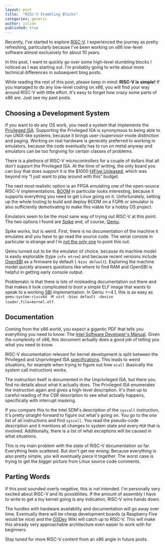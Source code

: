```yaml
---
layout: post
title:  "RISC-V Stumbling Blocks"
categories: generic
author: julian
published: true
---
```


Recently, I've started to explore [RISC-V](https://risc-v.org/). I
experienced the journey as pretty refreshing, particularly because
I've been working on x86 low-level software almost exclusively for
about 10 years.

In this post, I want to quickly go over some high-level stumbling
blocks I noticed as I was starting out. I'm probably going to write
about more technical differences in subsequent blog posts.

While reading the rest of this post, please keep in mind: **RISC-V is
simple!** If you managed to do any low-level coding on x86, you will
find your way around RISC-V with little effort. It's easy to forget
how crazy some parts of x86 are. Just see my past posts.

## Choosing a Development System

If you want to do any OS work, you need a system that implements the
[Privileged ISA](https://riscv.org/specifications/privileged-isa).
Supporting the Privileged ISA is synonymous to being able to run
UNIX-like systems, because it brings user-/supervisor-mode distinction
and paging. Working on real hardware is generally preferred to working
in emulators, because the code eventually has to run on metal anyway
and emulators can be too forgiving for certain classes of problems.

There is a plethora of RISC-V microcontrollers for a couple of dollars
that all don't support the Privileged ISA. At the time of writing, the
only board you can buy that does support it is the $1000 [HiFive
Unleased](https://www.sifive.com/boards/hifive-unleashed), which was
beyond my "I just want to play around with this" budget.

The next most realistic option is an FPGA emulating one of the
open-source RISC-V implementations. [BOOM](https://boom-core.org/) in
particular looks interesting, because it supports everything you need
to get Linux going on it. Unfortunately, setting up the whole tooling
to build and deploy BOOM on a FGPA or simulator is also sufficiently
demotivating to make this viable for a hobby OS project.

Emulators seem to be the most sane way of trying out RISC-V at this
point. The two options I found are
[Spike](https://github.com/riscv/riscv-isa-sim) and, of course,
[Qemu](https://www.qemu.org/).

Spike works, but is weird. First, there is no documentation of the
machine it emulates and you have to go read the source code. The
serial console in particular is strange and I'm [not the only
one](https://riscv.org/2019/02/fosdem-video-lessons-learned-from-porting-helenos-to-risc-v-pros-cnd-cons-of-risc-v-from-a-microkernel-os-point/)
to point this out.

Qemu turned out to be the emulator of choice, because its machine
model is easily explorable (type `info mtree`) and because recent
versions include [OpenSBI](https://github.com/riscv/opensbi) as a
firmware by default (`-bios default`). Exploring the machine model
quickly answers questions like where to find RAM and OpenSBI is
helpful in getting early console output.

Problematic is that there is lots of misleading documentation out
there and that makes it look complicated to boot a simple ELF image
that wants to speak to a working
[SBI](https://github.com/riscv/riscv-sbi-doc/blob/master/riscv-sbi.adoc)
implementation. In Qemu >=4.1, this is as easy as `qemu-system-riscv64
-M virt -bios default -device loader,file=kernel.elf`.

## Documentation

Coming from the x86 world, you expect a gigantic PDF that tells you
everything you need to know: The [Intel Software Developer's
Manual][intelsdm]. Given the complexity of x86, this document actually
does a good job of telling you what you need to know.

RISC-V documentation relevant for kernel development is split between
the Privileged and Unprivileged ISA
[specifications](https://riscv.org/specifications/). This leads to
weird situations, for example when trying to figure out how `ecall`
(basically the system call instruction) works.

The instruction itself is documented in the Unprivileged ISA, but
there you find no details about what it actually does. The Privileged
ISA enumerates the instruction again and gives a high-level
description. It's then up to careful reading of the CSR description to
see what actually happens, specifically with interrupt masking.

If you compare this to the Intel SDM's description of the `syscall`
instruction, it's pretty straight-forward to figure out what's going
on. You go to the *one* list of all instructions and find
`syscall`. You read the pseudo-code description and it mentions all
changes to system state and every `MSR` that is
involved. Additionally, there is a list of what exceptions will be
caused in what situations.

This is my main problem with the state of RISC-V documentation so
far. Everything feels scattered. But don't get me wrong: Because
everything is also pretty simple, you will eventually piece it
together. The worst case is trying to get the bigger picture from
Linux source code comments.

## Parting Words

If this post sounded overly negative, this is not intended. I'm
personally very excited about RISC-V and its possiblities. If the
amount of assembly I have to write to get a toy kernel going is any
indication, RISC-V wins hands down.

The hurdles with hardware availability and documentation will go away
over time. Eventually there will be cheap development boards (a
Raspberry Five would be nice) and the
[OSDev](https://wiki.osdev.org/Main_Page) Wiki will catch up to
RISC-V. This will make this already very approachable architecture
even easier to work with for beginners.

Stay tuned for more RISC-V content from an x86 angle in future posts.

[intelsdm]: https://software.intel.com/en-us/articles/intel-sdm
